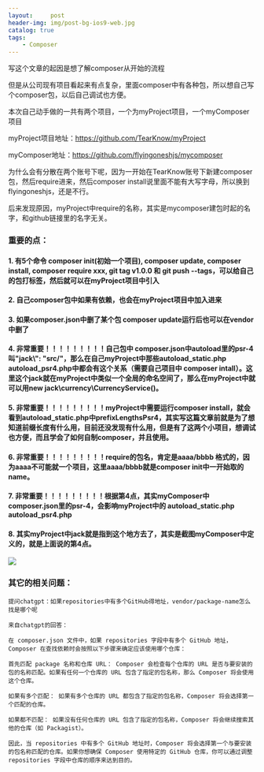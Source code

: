 ```yaml
---
layout:     post
header-img: img/post-bg-ios9-web.jpg
catalog: true
tags:
    - Composer
---
```


写这个文章的起因是想了解composer从开始的流程

但是从公司现有项目看起来有点复杂，里面composer中有各种包，所以想自己写个composer包，以后自己调试也方便。


本次自己动手做的一共有两个项目，一个为myProject项目，一个myComposer项目


myProject项目地址：https://github.com/TearKnow/myProject

myComposer地址：https://github.com/flyingoneshjs/mycomposer


为什么会有分散在两个账号下呢，因为一开始在TearKnow账号下新建composer包，然后require进来，然后composer install说里面不能有大写字母，所以换到flyingoneshjs，还是不行。

后来发现原因，myProject中require的名称，其实是mycomposer建包时起的名字，和github链接里的名字无关。



### 重要的点：

#### 1. 有5个命令 composer init(初始一个项目), composer update, composer install, composer require xxx, git tag v1.0.0 和 git push --tags，可以给自己的包打标签，然后就可以在myProject项目中引入
#### 2. 自己composer包中如果有依赖，也会在myProject项目中加入进来
#### 3. 如果composer.json中删了某个包 composer update运行后也可以在vendor中删了
#### 4. 非常重要！！！！！！！！！自己包中 composer.json中autoload里的psr-4叫"jack\\": "src/"，那么在自己myProject中那些autoload_static.php autoload_psr4.php中都会有这个关系（需要自己项目中 composer intall）。这里这个jack就在myProject中类似一个全局的命名空间了，那么在myProject中就可以用new jack\currency\CurrencyService()。
#### 5. 非常重要！！！！！！！！！myProject中需要运行composer install，就会看到autoload_static.php中prefixLengthsPsr4，其实写这篇文章前就是为了想知道前缀长度有什么用，目前还没发现有什么用，但是有了这两个小项目，想调试也方便，而且学会了如何自制composer，并且使用。
#### 6. 非常重要！！！！！！！！！require的包名，肯定是aaaa/bbbb 格式的，因为aaaa不可能就一个项目，这里aaaa/bbbb就是composer init中一开始取的name。
#### 7. 非常重要！！！！！！！！！根据第4点，其实myComposer中composer.json里的psr-4，会影响myProject中的 autoload_static.php autoload_psr4.php
#### 8. 其实myProject中jack就是指到这个地方去了，其实是截图myComposer中定义的，就是上面说的第4点。
![](https://tearknow.github.io/blog/img/20240429.png)




### 其它的相关问题：

```
提问chatgpt：如果repositories中有多个GitHub得地址，vendor/package-name怎么找是哪个呢

来自chatgpt的回答：

在 composer.json 文件中，如果 repositories 字段中有多个 GitHub 地址，Composer 在查找依赖时会按照以下步骤来确定应该使用哪个仓库：

首先匹配 package 名称和仓库 URL： Composer 会检查每个仓库的 URL 是否与要安装的包的名称匹配。如果有任何一个仓库的 URL 包含了指定的包名称，那么 Composer 将会使用这个仓库。

如果有多个匹配： 如果有多个仓库的 URL 都包含了指定的包名称，Composer 将会选择第一个匹配的仓库。

如果都不匹配： 如果没有任何仓库的 URL 包含了指定的包名称，Composer 将会继续搜索其他的仓库（如 Packagist）。

因此，当 repositories 中有多个 GitHub 地址时，Composer 将会选择第一个与要安装的包名称匹配的仓库。如果你想确保 Composer 使用特定的 GitHub 仓库，你可以通过调整 repositories 字段中仓库的顺序来达到目的。
```